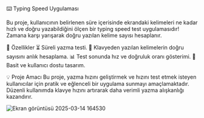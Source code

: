 ⌨️ Typing Speed Uygulaması

Bu proje, kullanıcının belirlenen süre içerisinde ekrandaki kelimeleri ne kadar hızlı ve doğru yazabildiğini ölçen bir typing speed test uygulamasıdır!
Zamana karşı yarışarak doğru yazılan kelime sayısı hesaplanır.

🚀 Özellikler
⏳ Süreli yazma testi.
📝 Klavyeden yazılan kelimelerin doğru sayısını anlık hesaplama.
📊 Test sonunda hız ve doğruluk oranı gösterimi.
📱 Basit ve kullanıcı dostu tasarım.

💡 Proje Amacı
Bu proje, yazma hızını geliştirmek ve hızını test etmek isteyen kullanıcılar için pratik ve eğlenceli bir uygulama sunmayı amaçlamaktadır.
Düzenli kullanımda klavye hızını artırarak daha verimli yazma alışkanlığı kazandırır.



![Ekran görüntüsü 2025-03-14 164530](https://github.com/user-attachments/assets/aa5df5c8-b47a-4dc3-9641-2b564bd7ada5)
